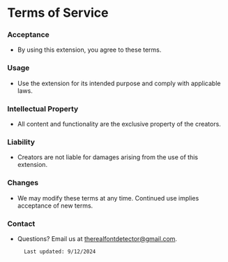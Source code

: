 # Terms of Service

### Acceptance
- By using this extension, you agree to these terms.

### Usage
- Use the extension for its intended purpose and comply with applicable laws.

### Intellectual Property
- All content and functionality are the exclusive property of the creators.

### Liability
- Creators are not liable for damages arising from the use of this extension.

### Changes
- We may modify these terms at any time. Continued use implies acceptance of new terms.

### Contact
- Questions? Email us at therealfontdetector@gmail.com.

        Last updated: 9/12/2024

